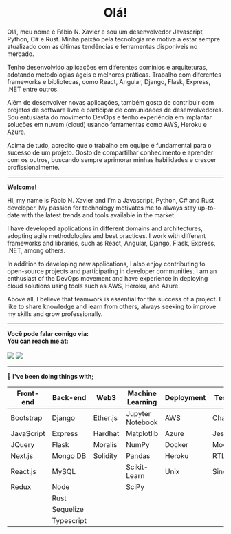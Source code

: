 <div style="text-align: center;">
  <h1>Olá!</h1>
</div>
<p>Olá, meu nome é Fábio N. Xavier e sou um desenvolvedor Javascript, Python, C# e Rust. Minha paixão pela tecnologia me motiva a estar sempre atualizado com as últimas tendências e ferramentas disponíveis no mercado.

Tenho desenvolvido aplicações em diferentes domínios e arquiteturas, adotando metodologias ágeis e melhores práticas. Trabalho com diferentes frameworks e bibliotecas, como React, Angular, Django, Flask, Express, .NET entre outros.

Além de desenvolver novas aplicações, também gosto de contribuir com projetos de software livre e participar de comunidades de desenvolvedores. Sou entusiasta do movimento DevOps e tenho experiência em implantar soluções em nuvem (cloud) usando ferramentas como AWS, Heroku e Azure.

Acima de tudo, acredito que o trabalho em equipe é fundamental para o sucesso de um projeto. Gosto de compartilhar conhecimento e aprender com os outros, buscando sempre aprimorar minhas habilidades e crescer profissionalmente.</p>
<hr>
<strong>Welcome!</strong>
<p>Hi, my name is Fábio N. Xavier and I'm a Javascript, Python, C# and Rust developer. My passion for technology motivates me to always stay up-to-date with the latest trends and tools available in the market.

I have developed applications in different domains and architectures, adopting agile methodologies and best practices. I work with different frameworks and libraries, such as React, Angular, Django, Flask, Express, .NET, among others.

In addition to developing new applications, I also enjoy contributing to open-source projects and participating in developer communities. I am an enthusiast of the DevOps movement and have experience in deploying cloud solutions using tools such as AWS, Heroku, and Azure.

Above all, I believe that teamwork is essential for the success of a project. I like to share knowledge and learn from others, always seeking to improve my skills and grow professionally.</p>
<hr>
<strong>Você pode falar comigo via:<br>
You can reach me at:</strong><br>
<br>
<a href = "mailto:fabio.xavier@live.com"><img src="https://img.shields.io/badge/-Email-%23333?style=for-the-badge&logo=microsoft-outlook&logoColor=white" target="_blank"/></a>
<a href="https://www.linkedin.com/in/fabionxavier/" target="_blank"><img src="https://img.shields.io/badge/-LinkedIn-%230077B5?style=for-the-badge&logo=linkedin&logoColor=white" target="_blank"/></a>
<!-- <a href="https://ondion.github.io/Portfolio/" target="_blank"><img src="https://img.shields.io/badge/-PORTFOLIO-%230077B5?style=for-the-badge&logo=github&color=yellow" target="_blank"/></a> -->


<!-- <img style="display: block;" width="750px" src="images/octocat.jpg" />
<div style="display: inline-block;">
  <img width="340px" src="https://github-readme-stats.vercel.app/api/top-langs/?username=Ondion&layout=compact" />
  <img width="340px" src="https://github-readme-stats.vercel.app/api?username=Ondion&show_icons=true" />
<div> -->

<hr>
<p><strong>🔭 I've been doing things with;</strong></p>

| Front-end  | Back-end   | Web3     | Machine Learning | Deployment | Tests                 |
|------------|------------|----------|------------------|------------|-----------------------|
| Bootstrap  | Django     | Ether.js | Jupyter Notebook | AWS        | Chai                  |
| JavaScript | Express    | Hardhat  | Matplotlib       | Azure      | Jest                  |
| JQuery     | Flask      | Moralis  | NumPy            | Docker     | Mocha                 |
| Next.js    | Mongo DB   | Solidity | Pandas           | Heroku     | RTL                   |
| React.js   | MySQL      |          | Scikit-Learn     | Unix       | Sinon                 |
| Redux      | Node       |          | SciPy            |            |                       |
|            | Rust       |          |                  |            |                       |
|            | Sequelize  |          |                  |            |                       |
|            | Typescript |          |                  |            |                       |
